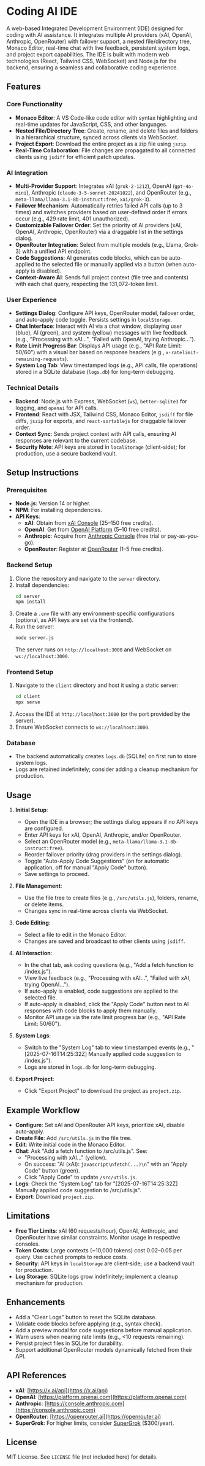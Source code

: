 # Coding AI IDE

A web-based Integrated Development Environment (IDE) designed for coding with AI assistance. It integrates multiple AI providers (xAI, OpenAI, Anthropic, OpenRouter) with failover support, a nested file/directory tree, Monaco Editor, real-time chat with live feedback, persistent system logs, and project export capabilities. The IDE is built with modern web technologies (React, Tailwind CSS, WebSocket) and Node.js for the backend, ensuring a seamless and collaborative coding experience.

## Features

### Core Functionality
- **Monaco Editor**: A VS Code-like code editor with syntax highlighting and real-time updates for JavaScript, CSS, and other languages.
- **Nested File/Directory Tree**: Create, rename, and delete files and folders in a hierarchical structure, synced across clients via WebSocket.
- **Project Export**: Download the entire project as a zip file using `jszip`.
- **Real-Time Collaboration**: File changes are propagated to all connected clients using `jsdiff` for efficient patch updates.

### AI Integration
- **Multi-Provider Support**: Integrates xAI (`grok-2-1212`), OpenAI (`gpt-4o-mini`), Anthropic (`claude-3-5-sonnet-20241022`), and OpenRouter (e.g., `meta-llama/llama-3.1-8b-instruct:free`, `xai/grok-3`).
- **Failover Mechanism**: Automatically retries failed API calls (up to 3 times) and switches providers based on user-defined order if errors occur (e.g., 429 rate limit, 401 unauthorized).
- **Customizable Failover Order**: Set the priority of AI providers (xAI, OpenAI, Anthropic, OpenRouter) via a draggable list in the settings dialog.
- **OpenRouter Integration**: Select from multiple models (e.g., Llama, Grok-3) with a unified API endpoint.
- **Code Suggestions**: AI generates code blocks, which can be auto-applied to the selected file or manually applied via a button (when auto-apply is disabled).
- **Context-Aware AI**: Sends full project context (file tree and contents) with each chat query, respecting the 131,072-token limit.

### User Experience
- **Settings Dialog**: Configure API keys, OpenRouter model, failover order, and auto-apply code toggle. Persists settings in `localStorage`.
- **Chat Interface**: Interact with AI via a chat window, displaying user (blue), AI (green), and system (yellow) messages with live feedback (e.g., "Processing with xAI...", "Failed with OpenAI, trying Anthropic...").
- **Rate Limit Progress Bar**: Displays API usage (e.g., "API Rate Limit: 50/60") with a visual bar based on response headers (e.g., `x-ratelimit-remaining-requests`).
- **System Log Tab**: View timestamped logs (e.g., API calls, file operations) stored in a SQLite database (`logs.db`) for long-term debugging.

### Technical Details
- **Backend**: Node.js with Express, WebSocket (`ws`), `better-sqlite3` for logging, and `openai` for API calls.
- **Frontend**: React with JSX, Tailwind CSS, Monaco Editor, `jsdiff` for file diffs, `jszip` for exports, and `react-sortablejs` for draggable failover order.
- **Context Sync**: Sends project context with API calls, ensuring AI responses are relevant to the current codebase.
- **Security Note**: API keys are stored in `localStorage` (client-side); for production, use a secure backend vault.

## Setup Instructions

### Prerequisites
- **Node.js**: Version 14 or higher.
- **NPM**: For installing dependencies.
- **API Keys**:
  - **xAI**: Obtain from [xAI Console](https://console.x.ai) ($25–$150 free credits).
  - **OpenAI**: Get from [OpenAI Platform](https://platform.openai.com) ($5–$10 free credits).
  - **Anthropic**: Acquire from [Anthropic Console](https://console.anthropic.com) (free trial or pay-as-you-go).
  - **OpenRouter**: Register at [OpenRouter](https://openrouter.ai) ($1–$5 free credits).

### Backend Setup
1. Clone the repository and navigate to the `server` directory.
2. Install dependencies:
   ```bash
   cd server
   npm install
   ```
3. Create a `.env` file with any environment-specific configurations (optional, as API keys are set via the frontend).
4. Run the server:
   ```bash
   node server.js
   ```
   The server runs on `http://localhost:3000` and WebSocket on `ws://localhost:3000`.

### Frontend Setup
1. Navigate to the `client` directory and host it using a static server:
   ```bash
   cd client
   npx serve
   ```
2. Access the IDE at `http://localhost:3000` (or the port provided by the server).
3. Ensure WebSocket connects to `ws://localhost:3000`.

### Database
- The backend automatically creates `logs.db` (SQLite) on first run to store system logs.
- Logs are retained indefinitely; consider adding a cleanup mechanism for production.

## Usage

1. **Initial Setup**:
   - Open the IDE in a browser; the settings dialog appears if no API keys are configured.
   - Enter API keys for xAI, OpenAI, Anthropic, and/or OpenRouter.
   - Select an OpenRouter model (e.g., `meta-llama/llama-3.1-8b-instruct:free`).
   - Reorder failover priority (drag providers in the settings dialog).
   - Toggle "Auto-Apply Code Suggestions" (on for automatic application, off for manual "Apply Code" button).
   - Save settings to proceed.

2. **File Management**:
   - Use the file tree to create files (e.g., `/src/utils.js`), folders, rename, or delete items.
   - Changes sync in real-time across clients via WebSocket.

3. **Code Editing**:
   - Select a file to edit in the Monaco Editor.
   - Changes are saved and broadcast to other clients using `jsdiff`.

4. **AI Interaction**:
   - In the chat tab, ask coding questions (e.g., "Add a fetch function to /index.js").
   - View live feedback (e.g., "Processing with xAI...", "Failed with xAI, trying OpenAI...").
   - If auto-apply is enabled, code suggestions are applied to the selected file.
   - If auto-apply is disabled, click the "Apply Code" button next to AI responses with code blocks to apply them manually.
   - Monitor API usage via the rate limit progress bar (e.g., "API Rate Limit: 50/60").

5. **System Logs**:
   - Switch to the "System Log" tab to view timestamped events (e.g., "[2025-07-16T14:25:32Z] Manually applied code suggestion to /index.js").
   - Logs are stored in `logs.db` for long-term debugging.

6. **Export Project**:
   - Click "Export Project" to download the project as `project.zip`.

## Example Workflow
- **Configure**: Set xAI and OpenRouter API keys, prioritize xAI, disable auto-apply.
- **Create File**: Add `/src/utils.js` in the file tree.
- **Edit**: Write initial code in the Monaco Editor.
- **Chat**: Ask "Add a fetch function to /src/utils.js". See:
  - "Processing with xAI..." (yellow).
  - On success: "AI (xAI): ```javascript\nfetch(...)\n```" with an "Apply Code" button (green).
  - Click "Apply Code" to update `/src/utils.js`.
- **Logs**: Check the "System Log" tab for "[2025-07-16T14:25:32Z] Manually applied code suggestion to /src/utils.js".
- **Export**: Download `project.zip`.

## Limitations
- **Free Tier Limits**: xAI (60 requests/hour), OpenAI, Anthropic, and OpenRouter have similar constraints. Monitor usage in respective consoles.
- **Token Costs**: Large contexts (~10,000 tokens) cost $0.02–$0.05 per query. Use cached prompts to reduce costs.
- **Security**: API keys in `localStorage` are client-side; use a backend vault for production.
- **Log Storage**: SQLite logs grow indefinitely; implement a cleanup mechanism for production.

## Enhancements
- Add a "Clear Logs" button to reset the SQLite database.
- Validate code blocks before applying (e.g., syntax check).
- Add a preview modal for code suggestions before manual application.
- Warn users when nearing rate limits (e.g., <10 requests remaining).
- Persist project files in SQLite for durability.
- Support additional OpenRouter models dynamically fetched from their API.

## API References
- **xAI**: [https://x.ai/api](https://x.ai/api)
- **OpenAI**: [https://platform.openai.com](https://platform.openai.com)
- **Anthropic**: [https://console.anthropic.com](https://console.anthropic.com)
- **OpenRouter**: [https://openrouter.ai](https://openrouter.ai)
- **SuperGrok**: For higher limits, consider [SuperGrok](https://x.ai/grok) ($300/year).

## License
MIT License. See `LICENSE` file (not included here) for details.